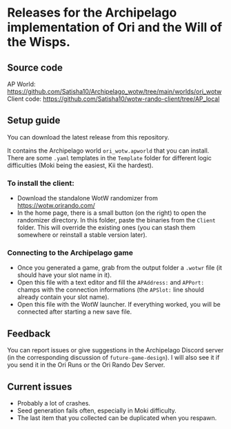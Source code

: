 # Releases for the Archipelago implementation of Ori and the Will of the Wisps.

## Source code

AP World: https://github.com/Satisha10/Archipelago_wotw/tree/main/worlds/ori_wotw
Client code: https://github.com/Satisha10/wotw-rando-client/tree/AP_local

## Setup guide

You can download the latest release from this repository.

It contains the Archipelago world `ori_wotw.apworld` that you can install. There are some `.yaml` templates in the `Template` folder for different logic difficulties (Moki being the easiest, Kii the hardest).

### To install the client:

- Download the standalone WotW randomizer from https://wotw.orirando.com/
- In the home page, there is a small button (on the right) to open the randomizer directory. In this folder, paste the binaries from the `Client` folder. This will override the existing ones (you can stash them somewhere or reinstall a stable version later).

### Connecting to the Archipelago game

- Once you generated a game, grab from the output folder a `.wotwr` file (it should have your slot name in it).
- Open this file with a text editor and fill the `APAddress:` and `APPort:` champs with the connection informations (the `APSlot:` line should already contain your slot name).
- Open this file with the WotW launcher. If everything worked, you will be connected after starting a new save file.

## Feedback

You can report issues or give suggestions in the Archipelago Discord server (in the corresponding discussion of `future-game-design`). I will also see it if you send it in the Ori Runs or the Ori Rando Dev Server.

## Current issues

- Probably a lot of crashes.
- Seed generation fails often, especially in Moki difficulty.
- The last item that you collected can be duplicated when you respawn.
